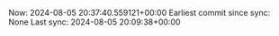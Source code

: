 Now: 2024-08-05 20:37:40.559121+00:00 Earliest commit since sync: None Last sync: 2024-08-05 20:09:38+00:00
